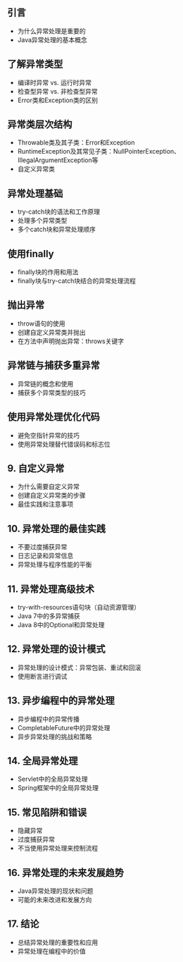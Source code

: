 ## 引言
- 为什么异常处理是重要的
- Java异常处理的基本概念
## 了解异常类型
- 编译时异常 vs. 运行时异常
- 检查型异常 vs. 非检查型异常
- Error类和Exception类的区别
## 异常类层次结构
- Throwable类及其子类：Error和Exception
- RuntimeException及其常见子类：NullPointerException、IllegalArgumentException等
- 自定义异常类
## 异常处理基础
- try-catch块的语法和工作原理
- 处理多个异常类型
- 多个catch块和异常处理顺序
## 使用finally
- finally块的作用和用法
- finally块与try-catch块结合的异常处理流程
## 抛出异常
- throw语句的使用
- 创建自定义异常类并抛出
- 在方法中声明抛出异常：throws关键字
## 异常链与捕获多重异常
- 异常链的概念和使用
- 捕获多个异常类型的技巧
## 使用异常处理优化代码
- 避免空指针异常的技巧
- 使用异常处理替代错误码和标志位
## 9. 自定义异常
- 为什么需要自定义异常
- 创建自定义异常类的步骤
- 最佳实践和注意事项
## 10. 异常处理的最佳实践
- 不要过度捕获异常
- 日志记录和异常信息
- 异常处理与程序性能的平衡
## 11. 异常处理高级技术
- try-with-resources语句块（自动资源管理）
- Java 7中的多异常捕获
- Java 8中的Optional和异常处理
## 12. 异常处理的设计模式
- 异常处理的设计模式：异常包装、重试和回滚
- 使用断言进行调试
## 13. 异步编程中的异常处理
- 异步编程中的异常传播
- CompletableFuture中的异常处理
- 异步异常处理的挑战和策略
## 14. 全局异常处理
- Servlet中的全局异常处理
- Spring框架中的全局异常处理
## 15. 常见陷阱和错误
- 隐藏异常
- 过度捕获异常
- 不当使用异常处理来控制流程
## 16. 异常处理的未来发展趋势
- Java异常处理的现状和问题
- 可能的未来改进和发展方向
## 17. 结论
- 总结异常处理的重要性和应用
- 异常处理在编程中的价值
